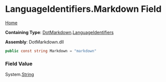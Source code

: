 # LanguageIdentifiers\.Markdown Field

[Home](../../../README.md)

**Containing Type**: [DotMarkdown](../../README.md)\.[LanguageIdentifiers](../README.md)

**Assembly**: DotMarkdown\.dll

```csharp
public const string Markdown = "markdown"
```

### Field Value

System\.[String](https://docs.microsoft.com/en-us/dotnet/api/system.string)